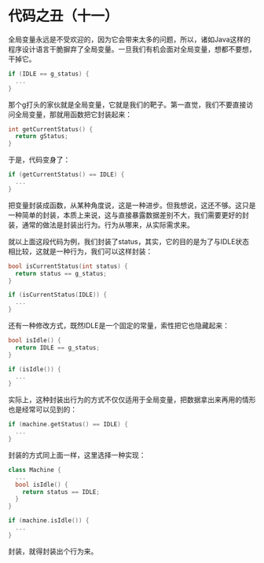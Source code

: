 代码之丑（十一）
===

全局变量永远是不受欢迎的，因为它会带来太多的问题，所以，诸如Java这样的程序设计语言干脆摒弃了全局变量。一旦我们有机会面对全局变量，想都不要想，干掉它。
```c
if (IDLE == g_status) {
  ...
}
```

那个g打头的家伙就是全局变量，它就是我们的靶子。第一直觉，我们不要直接访问全局变量，那就用函数把它封装起来：
```c
int getCurrentStatus() {
  return gStatus;
}
```

于是，代码变身了：
```c
if (getCurrentStatus() == IDLE) {
  ...
}
```

把变量封装成函数，从某种角度说，这是一种进步。但我想说，这还不够。这只是一种简单的封装，本质上来说，这与直接暴露数据差别不大，我们需要更好的封装，通常的做法是封装出行为。行为从哪来，从实际需求来。

就以上面这段代码为例，我们封装了status，其实，它的目的是为了与IDLE状态相比较，这就是一种行为，我们可以这样封装：
```c
bool isCurrentStatus(int status) {
  return status == g_status;
}

if (isCurrentStatus(IDLE)) {
  ...
}
```

还有一种修改方式，既然IDLE是一个固定的常量，索性把它也隐藏起来：
```c
bool isIdle() {
  return IDLE == g_status;
}

if (isIdle()) {
  ... 
}
```

实际上，这种封装出行为的方式不仅仅适用于全局变量，把数据拿出来再用的情形也是经常可以见到的：
```c++
if (machine.getStatus() == IDLE) {
  ...
}
```

封装的方式同上面一样，这里选择一种实现：
```c++
class Machine {
  ...
  bool isIdle() {
    return status == IDLE;
  }
}

if (machine.isIdle()) {
  ...
}
```

封装，就得封装出个行为来。